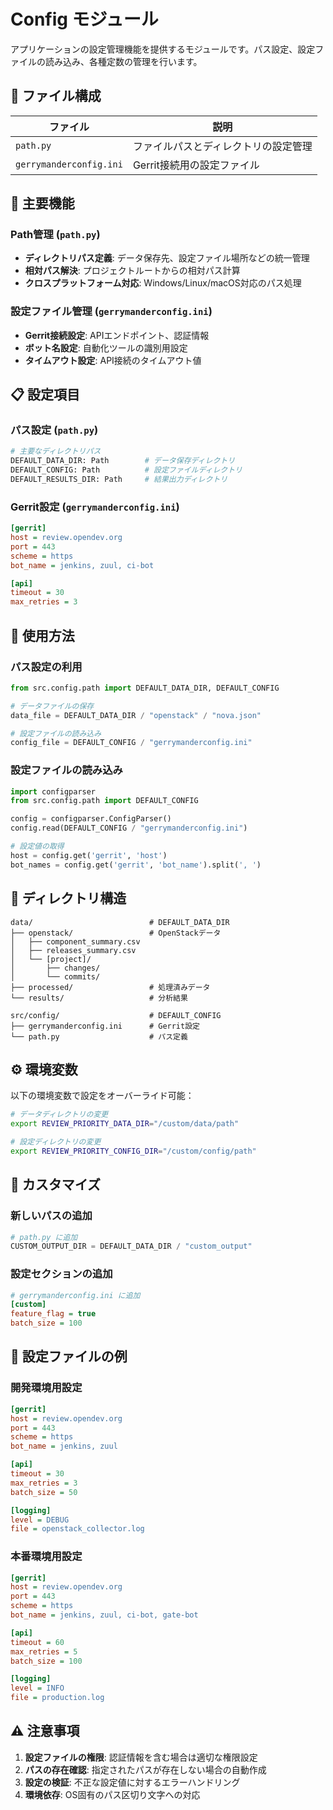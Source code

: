 # Config モジュール

アプリケーションの設定管理機能を提供するモジュールです。パス設定、設定ファイルの読み込み、各種定数の管理を行います。

## 📁 ファイル構成

| ファイル | 説明 |
|---------|------|
| `path.py` | ファイルパスとディレクトリの設定管理 |
| `gerrymanderconfig.ini` | Gerrit接続用の設定ファイル |

## 🔧 主要機能

### Path管理 (`path.py`)
- **ディレクトリパス定義**: データ保存先、設定ファイル場所などの統一管理
- **相対パス解決**: プロジェクトルートからの相対パス計算
- **クロスプラットフォーム対応**: Windows/Linux/macOS対応のパス処理

### 設定ファイル管理 (`gerrymanderconfig.ini`)
- **Gerrit接続設定**: APIエンドポイント、認証情報
- **ボット名設定**: 自動化ツールの識別用設定
- **タイムアウト設定**: API接続のタイムアウト値

## 📋 設定項目

### パス設定 (`path.py`)
```python
# 主要なディレクトリパス
DEFAULT_DATA_DIR: Path        # データ保存ディレクトリ
DEFAULT_CONFIG: Path          # 設定ファイルディレクトリ
DEFAULT_RESULTS_DIR: Path     # 結果出力ディレクトリ
```

### Gerrit設定 (`gerrymanderconfig.ini`)
```ini
[gerrit]
host = review.opendev.org
port = 443
scheme = https
bot_name = jenkins, zuul, ci-bot

[api]
timeout = 30
max_retries = 3
```

## 🚀 使用方法

### パス設定の利用

```python
from src.config.path import DEFAULT_DATA_DIR, DEFAULT_CONFIG

# データファイルの保存
data_file = DEFAULT_DATA_DIR / "openstack" / "nova.json"

# 設定ファイルの読み込み
config_file = DEFAULT_CONFIG / "gerrymanderconfig.ini"
```

### 設定ファイルの読み込み

```python
import configparser
from src.config.path import DEFAULT_CONFIG

config = configparser.ConfigParser()
config.read(DEFAULT_CONFIG / "gerrymanderconfig.ini")

# 設定値の取得
host = config.get('gerrit', 'host')
bot_names = config.get('gerrit', 'bot_name').split(', ')
```

## 📁 ディレクトリ構造

```
data/                          # DEFAULT_DATA_DIR
├── openstack/                 # OpenStackデータ
│   ├── component_summary.csv
│   ├── releases_summary.csv
│   └── [project]/
│       ├── changes/
│       └── commits/
├── processed/                 # 処理済みデータ
└── results/                   # 分析結果

src/config/                    # DEFAULT_CONFIG
├── gerrymanderconfig.ini      # Gerrit設定
└── path.py                    # パス定義
```

## ⚙️ 環境変数

以下の環境変数で設定をオーバーライド可能：

```bash
# データディレクトリの変更
export REVIEW_PRIORITY_DATA_DIR="/custom/data/path"

# 設定ディレクトリの変更
export REVIEW_PRIORITY_CONFIG_DIR="/custom/config/path"
```

## 🔧 カスタマイズ

### 新しいパスの追加

```python
# path.py に追加
CUSTOM_OUTPUT_DIR = DEFAULT_DATA_DIR / "custom_output"
```

### 設定セクションの追加

```ini
# gerrymanderconfig.ini に追加
[custom]
feature_flag = true
batch_size = 100
```

## 📝 設定ファイルの例

### 開発環境用設定
```ini
[gerrit]
host = review.opendev.org
port = 443
scheme = https
bot_name = jenkins, zuul

[api]
timeout = 30
max_retries = 3
batch_size = 50

[logging]
level = DEBUG
file = openstack_collector.log
```

### 本番環境用設定
```ini
[gerrit]
host = review.opendev.org
port = 443
scheme = https
bot_name = jenkins, zuul, ci-bot, gate-bot

[api]
timeout = 60
max_retries = 5
batch_size = 100

[logging]
level = INFO
file = production.log
```

## ⚠️ 注意事項

1. **設定ファイルの権限**: 認証情報を含む場合は適切な権限設定
2. **パスの存在確認**: 指定されたパスが存在しない場合の自動作成
3. **設定の検証**: 不正な設定値に対するエラーハンドリング
4. **環境依存**: OS固有のパス区切り文字への対応
